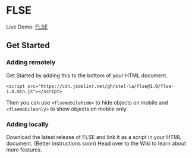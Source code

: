 # FLSE
Live Demo: [FLSE](https://stella.hs.vc/flse/testpage.html)

## Get Started
### Adding remotely
Get Started by adding this to the bottom of your HTML document.

    <script src="https://cdn.jsdelivr.net/gh/stel-la/flse@1.0/flse-1.0.min.js"></script>
Then you can use `<flsemobilehide>` to hide objects on mobile and `<flsemobileonly>` to show objects on mobile only.
### Adding locally
Download the latest release of FLSE and link it as a script in your HTML document. (Better instructions soon)
Head over to the Wiki to learn about more features.
